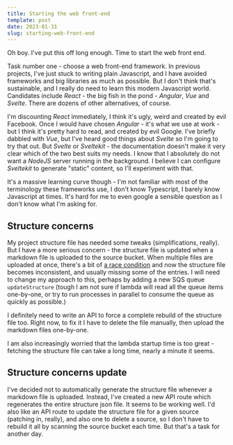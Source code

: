 ```yaml
---
title: Starting the web front-end
template: post
date: 2023-01-31
slug: starting-web-front-end
---
```

Oh boy. I've put this off long enough. Time to start the web front end.

Task number one - choose a web front-end framework. In previous projects, I've just stuck to writing plain Javascript, and I have avoided frameworks and big libraries as much as possible. But I don't think that's sustainable, and I really do need to learn this modern Javascript world. Candidates include _React_ - the big fish in the pond - _Angular_, _Vue_ and _Svelte_. There are dozens of other alternatives, of course.

I'm discounting _React_ immediately, I think it's ugly, weird and created by evil Facebook. Once I would have chosen _Angular_ - it's what we use at work - but I think it's pretty hard to read, and created by evil Google. I've briefly dabbled with _Vue_, but I've heard good things about _Svelte_ so I'm going to try that out. But _Svelte_ or _Sveltekit_ - the documentation doesn't make it very clear which of the two best suits my needs. I know that I absolutely do not want a _NodeJS_ server running in the background. I believe I can configure _Sveltekit_ to generate "static" content, so I'll experiment with that.

It's a massive learning curve though - I'm not familiar with most of the terminology these frameworks use, I don't know Typescript, I barely know Javascript at times. It's hard for me to even google a sensible question as I don't know what I'm asking for.

## Structure concerns

My project structure file has needed some tweaks (simplifications, really). But I have a more serious concern - the structure file is updated when a markdown file is uploaded to the source bucket. When multiple files are uploaded at once, there's a bit of [a race condition](/a-file-upload-locking-issue) and now the structure file becomes inconsistent, and usually missing some of the entries. I will need to change my approach to this, perhaps by adding a new SQS queue `updateStructure` (tough I am not sure if lambda will read all the queue items one-by-one, or try to run processes in parallel to consume the queue as quickly as possible.)

I definitely need to write an API to force a complete rebuild of the structure file too. Right now, to fix it I have to delete the file manually, then upload the markdown files one-by-one.

I am also increasingly worried that the lambda startup time is too great - fetching the structure file can take a long time, nearly a minute it seems.

## Structure concerns update

I've decided not to automatically generate the structure file whenever a markdown file is uploaded. Instead, I've created a new API route which regenerates the entire structure json file. It seems to be working well. I'd also like an API route to update the structure file for a given source (patching in, really), and also one to delete a source, so I don't have to rebuild it all by scanning the source bucket each time. But that's a task for another day.
